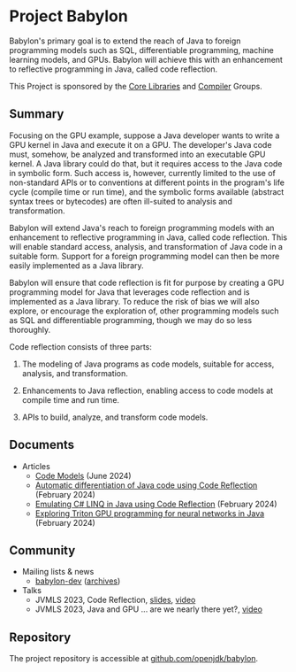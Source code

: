 
# Project Babylon

Babylon's primary goal is to extend the reach of Java to foreign
programming models such as SQL, differentiable programming, machine
learning models, and GPUs. Babylon will achieve this with an enhancement
to reflective programming in Java, called code reflection.

This Project is sponsored by the [Core Libraries](/groups/core-libs) and
[Compiler](/groups/compiler) Groups.

## Summary

Focusing on the GPU example, suppose a Java developer wants to write a
GPU kernel in Java and execute it on a GPU. The developer's Java code
must, somehow, be analyzed and transformed into an executable GPU
kernel. A Java library could do that, but it requires access to the Java
code in symbolic form. Such access is, however, currently limited to the
use of non-standard APIs or to conventions at different points in the
program's life cycle (compile time or run time), and the symbolic forms
available (abstract syntax trees or bytecodes) are often ill-suited to
analysis and transformation.

Babylon will extend Java's reach to foreign programming models with an
enhancement to reflective programming in Java, called code reflection.
This will enable standard access, analysis, and transformation of Java
code in a suitable form. Support for a foreign programming model can
then be more easily implemented as a Java library.

Babylon will ensure that code reflection is fit for purpose by creating
a GPU programming model for Java that leverages code reflection and is
implemented as a Java library. To reduce the risk of bias we will also
explore, or encourage the exploration of, other programming models such
as SQL and differentiable programming, though we may do so less
thoroughly.

Code reflection consists of three parts:

  1.  The modeling of Java programs as code models, suitable for access,
      analysis, and transformation.

  2.  Enhancements to Java reflection, enabling access to code models at
      compile time and run time.

  3.  APIs to build, analyze, and transform code models.

## Documents

  - Articles
    - [Code Models](articles/code-models) (June 2024)
    - [Automatic differentiation of Java code using Code Reflection](articles/auto-diff) (February 2024)
    - [Emulating C# LINQ in Java using Code Reflection](articles/linq) (February 2024)
    - [Exploring Triton GPU programming for neural networks in Java](articles/triton)  (February 2024)
    
## Community

  - Mailing lists & news
    - [babylon-dev](https://mail.openjdk.org/mailman/listinfo/babylon-dev)
      ([archives](https://mail.openjdk.org/pipermail/babylon-dev/))
  - Talks
    - JVMLS 2023, Code Reflection,
      [slides](https://cr.openjdk.org/~psandoz/conferences/2023-JVMLS/Code-Reflection-JVMLS-23-08-07.pdf),
      [video](https://youtu.be/xbk9_6XA_IY)
    - JVMLS 2023, Java and GPU ... are we nearly there yet?,
      [video](https://youtu.be/lbKBu3lTftc)

## Repository

The project repository is accessible at
[github.com/openjdk/babylon](https://github.com/openjdk/babylon).
